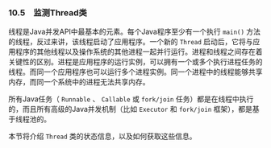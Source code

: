 ### 10.5　监测Thread类

线程是Java并发API中最基本的元素。每个Java程序至少有一个执行 `main()` 方法的线程，反过来讲，该线程启动了应用程序。一个新的 `Thread` 启动后，它将与应用程序的其他线程以及操作系统的其他进程一起并行运行。进程和线程之间存在着关键性的区别。进程是应用程序的运行实例，可以拥有一个或多个执行进程任务的线程。而同一个应用程序也可以运行多个进程实例。同一个进程中的线程能够共享内存，而同一个系统中的进程无法共享内存。

所有Java任务（ `Runnable` 、 `Callable` 或 `fork/join` 任务）都是在线程中执行的，而且所有高级的Java并发机制（比如 `Executor` 和 `fork/join` 框架），都是基于线程池的。

本节将介绍 `Thread` 类的状态信息，以及如何获取这些信息。

